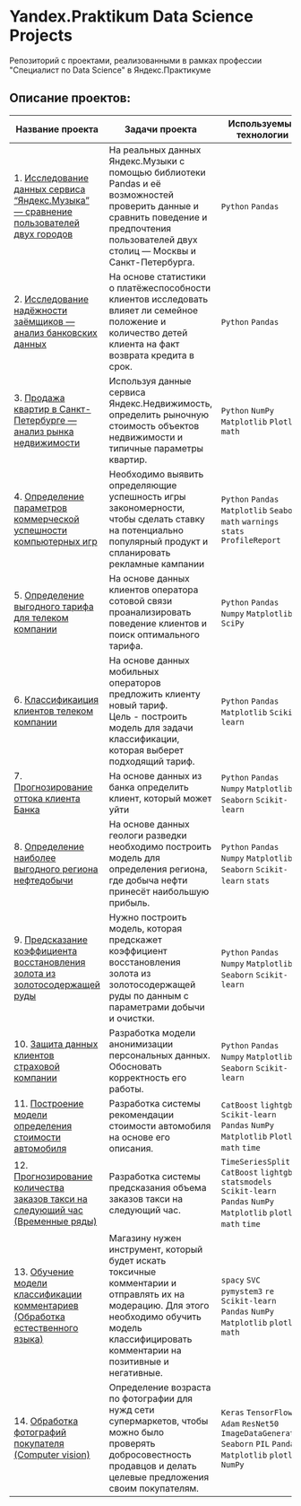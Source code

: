 # Yandex.Praktikum Data Science Projects

Репозиторий с проектами, реализованными в рамках профессии "Специалист по Data Science" в Яндекс.Практикуме

## Описание проектов:

| Название проекта | Задачи проекта| Используемые технологии|Статус|
|-|-|-|-|
|1. [Исследование данных сервиса “Яндекс.Музыка” — сравнение пользователей двух городов](https://github.com/kama8ullet/Yandex/blob/main/01_Yandex_music/Yandex_music.ipynb)|На реальных данных Яндекс.Музыки c помощью библиотеки Pandas и её возможностей проверить данные и сравнить поведение и предпочтения пользователей двух столиц — Москвы и Санкт-Петербурга.| `Python` `Pandas`|Завершён|
|2. [Исследование надёжности заёмщиков — анализ банковских данных](https://github.com/kama8ullet/Yandex/blob/main/02_Data_processing/Data_processing.ipynb)|На основе статистики о платёжеспособности клиентов исследовать влияет ли семейное положение и количество детей клиента на факт возврата кредита в срок.|`Python` `Pandas`|Завершён|
|3. [Продажа квартир в Санкт-Петербурге — анализ рынка недвижимости](https://github.com/kama8ullet/Yandex/blob/main/03_Research_data_analysis/Research_real_estate_data.ipynb)|Используя данные сервиса Яндекс.Недвижимость, определить рыночную стоимость объектов недвижимости и типичные параметры квартир.|`Python` `NumPy` `Matplotlib` `Plotly` `math`|Завершён|
|4. [Определение параметров коммерческой успешности компьютерных игр](https://github.com/kama8ullet/Yandex/blob/main/04_Game_analytics/Game_analytics.ipynb)|Необходимо выявить определяющие успешность игры закономерности, чтобы сделать ставку на потенциально популярный продукт и спланировать рекламные кампании|`Python` `Pandas` `Matplotlib` `Seaborn` `math` `warnings` `stats` `ProfileReport`|Завершён|
|5. [Определение выгодного тарифа для телеком компании](https://github.com/kama8ullet/Yandex/blob/main/05_Statistical_analysis/Statistical_analysis.ipynb)|На основе данных клиентов оператора сотовой связи проанализировать поведение клиентов и поиск оптимального тарифа.|`Python` `Pandas` `Numpy` `Matplotlib` `SciPy`|Завершён|
|6. [Классификаиция клиентов телеком компании](https://github.com/kama8ullet/Yandex/blob/main/06_Machine_learning_beginning/Machine_learning_beginning.ipynb)|На основе данных мобильных операторов предложить клиенту  новый тариф. <br> Цель - построить модель для задачи классификации, которая выберет подходящий тариф.|`Python` `Pandas` `Matplotlib` `Scikit-learn`|Завершён|
|7. [Прогнозирование оттока клиента Банка](https://github.com/kama8ullet/Yandex/blob/main/07_Customer_outflow/Customer_outflow.ipynb)|На основе данных из банка определить клиент, который может уйти|`Python` `Pandas` `Numpy` `Matplotlib` `Seaborn` `Scikit-learn`|Завершён|
|8. [Определение наиболее выгодного региона нефтедобычи](https://github.com/kama8ullet/Yandex/blob/main/08_Machine_learning_business/Machine_learning_business.ipynb)|На основе данных геологи разведки необходимо построить модель для определения региона, где добыча нефти принесёт наибольшую прибыль.|`Python` `Pandas` `Numpy` `Matplotlib` `Seaborn` `Scikit-learn` `stats`|Завершён|
|9. [Предсказание коэффициента восстановления золота из золотосодержащей руды](https://github.com/kama8ullet/Yandex/blob/main/09_Gold_recovery/Gold_recovery.ipynb)|Нужно построить модель, которая предскажет коэффициент восстановления золота из золотосодержащей руды по данным с параметрами добычи и очистки.|`Python` `Pandas` `Numpy` `Matplotlib` `Seaborn` `Scikit-learn`|Завершён|
|10. [Защита данных клиентов страховой компании](https://github.com/kama8ullet/Yandex/blob/main/10_Linear_algebra/linear_algebra.ipynb)|Разработка модели анонимизации персональных данных. Обосновать корректность его работы.|`Python` `Pandas` `Numpy` `Matplotlib` `Seaborn` `Scikit-learn`|Завершён|
|11. [Построение модели определения стоимости автомобиля](https://github.com/kama8ullet/Yandex/blob/main/11_Car_cost/Car_cost.ipynb)|Разработка системы рекомендации стоимости автомобиля на основе его описания.|`CatBoost` `lightgbm` `Scikit-learn` `Pandas` `NumPy` `Matplotlib` `Plotly` `math` `time`|Завершён|
|12. [Прогнозирование количества заказов такси на следующий час (Временные ряды)](https://github.com/kama8ullet/Yandex/blob/main/12_Time_series/Time_series.ipynb)|Разработка системы предсказания объема заказов такси на следующий час.|`TimeSeriesSplit` `CatBoost` `lightgbm` `statsmodels` `Scikit-learn` `Pandas` `NumPy` `Matplotlib` `plotly` `math` `time`|Завершён|
|13. [Обучение модели классификации комментариев (Обработка естественного языка)](https://github.com/kama8ullet/Yandex/blob/main/13_Natural_language/Natural_language.ipynb)|Магазину нужен инструмент, который будет искать токсичные комментарии и отправлять их на модерацию. Для этого необходимо обучить модель классифицировать комментарии на позитивные и негативные.| `spacy` `SVC` `pymystem3` `re` `Scikit-learn` `Pandas` `NumPy` `Matplotlib` `plotly` `math`|Завершён|
|14. [Обработка фотографий покупателя (Computer vision)](https://github.com/kama8ullet/Yandex/blob/main/14_Computer_vision/Computer_vision.ipynb)|Определение возраста по фотографии для нужд сети супермаркетов, чтобы можно было проверять добросовестность продавцов и делать целевые предложения своим покупателям. |`Keras` `TensorFlow` `Adam` `ResNet50` `ImageDataGenerator` `Seaborn` `PIL` `Pandas` `Matplotlib` `plotly` `NumPy`|Завершён|
